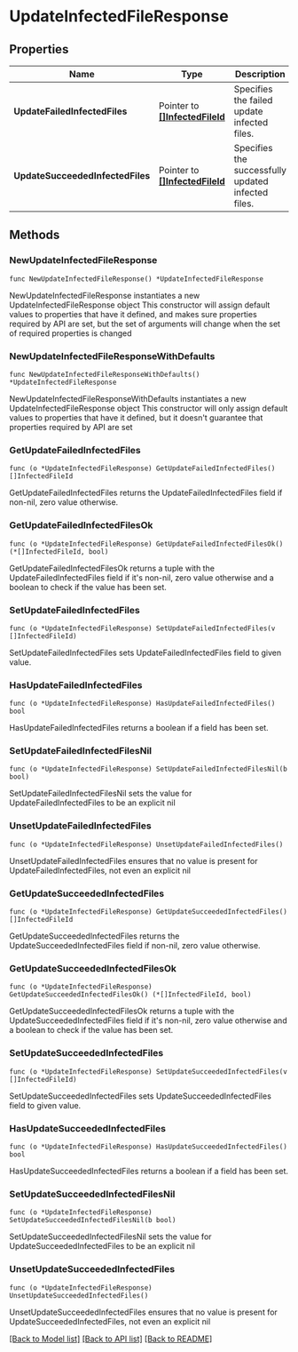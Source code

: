 # UpdateInfectedFileResponse

## Properties

Name | Type | Description | Notes
------------ | ------------- | ------------- | -------------
**UpdateFailedInfectedFiles** | Pointer to [**[]InfectedFileId**](InfectedFileId.md) | Specifies the failed update infected files. | [optional] 
**UpdateSucceededInfectedFiles** | Pointer to [**[]InfectedFileId**](InfectedFileId.md) | Specifies the successfully updated infected files. | [optional] 

## Methods

### NewUpdateInfectedFileResponse

`func NewUpdateInfectedFileResponse() *UpdateInfectedFileResponse`

NewUpdateInfectedFileResponse instantiates a new UpdateInfectedFileResponse object
This constructor will assign default values to properties that have it defined,
and makes sure properties required by API are set, but the set of arguments
will change when the set of required properties is changed

### NewUpdateInfectedFileResponseWithDefaults

`func NewUpdateInfectedFileResponseWithDefaults() *UpdateInfectedFileResponse`

NewUpdateInfectedFileResponseWithDefaults instantiates a new UpdateInfectedFileResponse object
This constructor will only assign default values to properties that have it defined,
but it doesn't guarantee that properties required by API are set

### GetUpdateFailedInfectedFiles

`func (o *UpdateInfectedFileResponse) GetUpdateFailedInfectedFiles() []InfectedFileId`

GetUpdateFailedInfectedFiles returns the UpdateFailedInfectedFiles field if non-nil, zero value otherwise.

### GetUpdateFailedInfectedFilesOk

`func (o *UpdateInfectedFileResponse) GetUpdateFailedInfectedFilesOk() (*[]InfectedFileId, bool)`

GetUpdateFailedInfectedFilesOk returns a tuple with the UpdateFailedInfectedFiles field if it's non-nil, zero value otherwise
and a boolean to check if the value has been set.

### SetUpdateFailedInfectedFiles

`func (o *UpdateInfectedFileResponse) SetUpdateFailedInfectedFiles(v []InfectedFileId)`

SetUpdateFailedInfectedFiles sets UpdateFailedInfectedFiles field to given value.

### HasUpdateFailedInfectedFiles

`func (o *UpdateInfectedFileResponse) HasUpdateFailedInfectedFiles() bool`

HasUpdateFailedInfectedFiles returns a boolean if a field has been set.

### SetUpdateFailedInfectedFilesNil

`func (o *UpdateInfectedFileResponse) SetUpdateFailedInfectedFilesNil(b bool)`

 SetUpdateFailedInfectedFilesNil sets the value for UpdateFailedInfectedFiles to be an explicit nil

### UnsetUpdateFailedInfectedFiles
`func (o *UpdateInfectedFileResponse) UnsetUpdateFailedInfectedFiles()`

UnsetUpdateFailedInfectedFiles ensures that no value is present for UpdateFailedInfectedFiles, not even an explicit nil
### GetUpdateSucceededInfectedFiles

`func (o *UpdateInfectedFileResponse) GetUpdateSucceededInfectedFiles() []InfectedFileId`

GetUpdateSucceededInfectedFiles returns the UpdateSucceededInfectedFiles field if non-nil, zero value otherwise.

### GetUpdateSucceededInfectedFilesOk

`func (o *UpdateInfectedFileResponse) GetUpdateSucceededInfectedFilesOk() (*[]InfectedFileId, bool)`

GetUpdateSucceededInfectedFilesOk returns a tuple with the UpdateSucceededInfectedFiles field if it's non-nil, zero value otherwise
and a boolean to check if the value has been set.

### SetUpdateSucceededInfectedFiles

`func (o *UpdateInfectedFileResponse) SetUpdateSucceededInfectedFiles(v []InfectedFileId)`

SetUpdateSucceededInfectedFiles sets UpdateSucceededInfectedFiles field to given value.

### HasUpdateSucceededInfectedFiles

`func (o *UpdateInfectedFileResponse) HasUpdateSucceededInfectedFiles() bool`

HasUpdateSucceededInfectedFiles returns a boolean if a field has been set.

### SetUpdateSucceededInfectedFilesNil

`func (o *UpdateInfectedFileResponse) SetUpdateSucceededInfectedFilesNil(b bool)`

 SetUpdateSucceededInfectedFilesNil sets the value for UpdateSucceededInfectedFiles to be an explicit nil

### UnsetUpdateSucceededInfectedFiles
`func (o *UpdateInfectedFileResponse) UnsetUpdateSucceededInfectedFiles()`

UnsetUpdateSucceededInfectedFiles ensures that no value is present for UpdateSucceededInfectedFiles, not even an explicit nil

[[Back to Model list]](../README.md#documentation-for-models) [[Back to API list]](../README.md#documentation-for-api-endpoints) [[Back to README]](../README.md)


